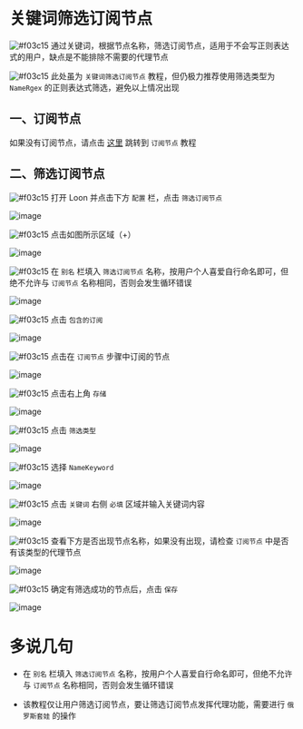 # 关键词筛选订阅节点

![#f03c15](https://placehold.it/15/f03c15/000000?text=+) 通过关键词，根据节点名称，筛选订阅节点，适用于不会写正则表达式的用户，缺点是不能排除不需要的代理节点

![#f03c15](https://placehold.it/15/f03c15/000000?text=+) 此处虽为 `关键词筛选订阅节点` 教程，但仍极力推荐使用筛选类型为 `NameRgex` 的正则表达式筛选，避免以上情况出现

## 一、订阅节点

如果没有订阅节点，请点击 [这里](https://github.com/chiupam/tutorial/blob/master/Loon/Plus/Remote_Proxy.md) 跳转到 `订阅节点` 教程

## 二、筛选订阅节点

![#f03c15](https://placehold.it/15/f03c15/000000?text=+) 打开 Loon 并点击下方 `配置` 栏，点击 `筛选订阅节点`

![image](https://raw.githubusercontent.com/chiupam/tutorial-image/master/Loon/Plus/Remote_Filter_1.jpg)

![#f03c15](https://placehold.it/15/f03c15/000000?text=+) 点击如图所示区域（+）

![image](https://raw.githubusercontent.com/chiupam/tutorial-image/master/Loon/Plus/Remote_Filter_2.jpg)

![#f03c15](https://placehold.it/15/f03c15/000000?text=+) 在 `别名` 栏填入 `筛选订阅节点` 名称，按用户个人喜爱自行命名即可，但绝不允许与 `订阅节点` 名称相同，否则会发生循环错误

![image](https://raw.githubusercontent.com/chiupam/tutorial-image/master/Loon/Plus/Remote_Filter_3.jpg)

![#f03c15](https://placehold.it/15/f03c15/000000?text=+) 点击 `包含的订阅` 

![image](https://raw.githubusercontent.com/chiupam/tutorial-image/master/Loon/Plus/Remote_Filter_4.jpg)

![#f03c15](https://placehold.it/15/f03c15/000000?text=+) 点击在 `订阅节点` 步骤中订阅的节点

![image](https://raw.githubusercontent.com/chiupam/tutorial-image/master/Loon/Plus/Remote_Filter_5.jpg)

![#f03c15](https://placehold.it/15/f03c15/000000?text=+) 点击右上角 `存储`

![image](https://raw.githubusercontent.com/chiupam/tutorial-image/master/Loon/Plus/Remote_Filter_6.jpg)

![#f03c15](https://placehold.it/15/f03c15/000000?text=+) 点击 `筛选类型`

![image](https://raw.githubusercontent.com/chiupam/tutorial-image/master/Loon/Plus/Remote_Filter_7.jpg)

![#f03c15](https://placehold.it/15/f03c15/000000?text=+) 选择 `NameKeyword`

![image](https://raw.githubusercontent.com/chiupam/tutorial-image/master/Loon/Plus/Remote_Filter_NameKeyword_1.jpg)

![#f03c15](https://placehold.it/15/f03c15/000000?text=+) 点击 `关键词` 右侧 `必填` 区域并输入关键词内容

![image](https://raw.githubusercontent.com/chiupam/tutorial-image/master/Loon/Plus/Remote_Filter_NameKeyword_2.jpg)

![#f03c15](https://placehold.it/15/f03c15/000000?text=+) 查看下方是否出现节点名称，如果没有出现，请检查 `订阅节点` 中是否有该类型的代理节点

![image](https://raw.githubusercontent.com/chiupam/tutorial-image/master/Loon/Plus/Remote_Filter_NameKeyword_3.jpg)

![#f03c15](https://placehold.it/15/f03c15/000000?text=+) 确定有筛选成功的节点后，点击 `保存`

![image](https://raw.githubusercontent.com/chiupam/tutorial-image/master/Loon/Plus/Remote_Filter_NameKeyword_4.jpg)

# 多说几句

- 在 `别名` 栏填入 `筛选订阅节点` 名称，按用户个人喜爱自行命名即可，但绝不允许与 `订阅节点` 名称相同，否则会发生循环错误

- 该教程仅让用户筛选订阅节点，要让筛选订阅节点发挥代理功能，需要进行 `俄罗斯套娃` 的操作
